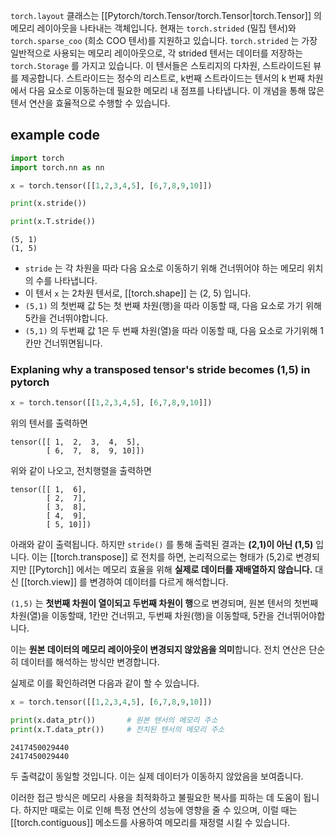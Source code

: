 `torch.layout` 클래스는 [[Pytorch/torch.Tensor/torch.Tensor|torch.Tensor]] 의 메모리 레이아웃을 나타내는 객체입니다. 현재는 `torch.strided` (밀집 텐서)와 `torch.sparse_coo` (희소 COO 텐서)를 지원하고 있습니다. `torch.strided` 는 가장 일반적으로 사용되는 메모리 레이아웃으로, 각 strided 텐서는 데이터를 저장하는 `torch.Storage` 를 가지고 있습니다. 이 텐서들은 스토리지의 다차원, 스트라이드된 뷰를 제공합니다. 스트라이드는 정수의 리스트로, k번째 스트라이드는 텐서의 k 번째 차원에서 다음 요소로 이동하는데 필요한 메모리 내 점프를 나타냅니다. 이 개념을 통해 많은 텐서 연산을 효율적으로 수행할 수 있습니다.

## example code

```python
import torch
import torch.nn as nn

x = torch.tensor([[1,2,3,4,5], [6,7,8,9,10]])

print(x.stride())

print(x.T.stride())
```

```
(5, 1)
(1, 5)
```

- `stride` 는 각 차원을 따라 다음 요소로 이동하기 위해 건너뛰어야 하는 메모리 위치의 수를 나타냅니다.
- 이 텐서 `x` 는 2차원 텐서로, [[torch.shape]] 는 (2, 5) 입니다.
- `(5,1)` 의 첫번째 값 5는 첫 번째 차원(행)을 따라 이동할 때, 다음 요소로 가기 위해 5칸을 건너뛰야합니다.
- `(5,1)` 의 두번째 값 1은 두 번째 차원(열)을 따라 이동할 때, 다음 요소로 가기위해 1칸만 건너뛰면됩니다.

### Explaning why a transposed tensor's stride becomes (1,5) in pytorch

```python
x = torch.tensor([[1,2,3,4,5], [6,7,8,9,10]])
```

위의 텐서를 출력하면

```
tensor([[ 1,  2,  3,  4,  5],
        [ 6,  7,  8,  9, 10]])
```

위와 같이 나오고, 전치행렬을 출력하면

```
tensor([[ 1,  6],
        [ 2,  7],
        [ 3,  8],
        [ 4,  9],
        [ 5, 10]])
```

아래와 같이 출력됩니다. 하지만 `stride()` 를 통해 출력된 결과는 **(2,1)이 아닌 (1,5)** 입니다.
이는 [[torch.transpose]] 로 전치를 하면, 논리적으로는 형태가 (5,2)로 변경되지만 [[Pytorch]] 에서는 메모리 효율을 위해 **실제로 데이터를 재배열하지 않습니다.** 대신 [[torch.view]] 를 변경하여 데이터를 다르게 해석합니다.

`(1,5)` 는 **첫번째 차원이 열이되고 두번째 차원이 행**으로 변경되며, 원본 텐서의 첫번째 차원(열)을 이동할때, 1칸만 건너뛰고, 두번째 차원(행)을 이동할때, 5칸을 건너뛰어야합니다.

이는 **원본 데이터의 메모리 레이아웃이 변경되지 않았음을 의미**합니다. 전치 연산은 단순히 데이터를 해석하는 방식만 변경합니다.

실제로 이를 확인하려면 다음과 같이 할 수 있습니다.

```python
x = torch.tensor([[1,2,3,4,5], [6,7,8,9,10]])

print(x.data_ptr())       # 원본 텐서의 메모리 주소
print(x.T.data_ptr())     # 전치된 텐서의 메모리 주소
```

```
2417450029440
2417450029440
```

두 출력값이 동일할 것입니다. 이는 실제 데이터가 이동하지 않았음을 보여줍니다.

이러한 접근 방식은 메모리 사용을 최적화하고 불필요한 복사를 피하는 데 도움이 됩니다. 하지만 때로는 이로 인해 특정 연산의 성능에 영향을 줄 수 있으며, 이럴 때는 [[torch.contiguous]] 메소드를 사용하여 메모리를 재정렬 시킬 수 있습니다.

